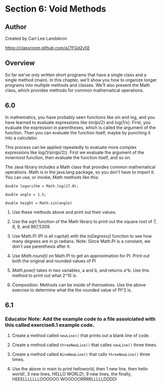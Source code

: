 # Section 6: Void Methods

## Author
Created by Carl Lee Landskron

https://classroom.github.com/a/7FGd2y5E

## Overview
So far we've only written short programs that have a single class and a single method (main). In this chapter, we'll show you how to organize longer programs into multiple methods and classes. We'll also present the Math class, which provides methods for common mathematical operations.

## 6.0
In mathematics, you have probably seen functions like sin and log, and you have learned to evaluate expressions like sin(pi/2) and log(1/x). First, you evaluate the expression in parentheses, which is called the argument of the function. Then you can evaluate the function itself, maybe by punching it into a calculator.

This process can be applied repeatedly to evaluate more complex expressions like log(1/sin(pi/2)). First we evaluate the argument of the innermost function, then evaluate the function itself, and so on.

The Java library includes a Math class that provides common mathematical operations. Math is in the java.lang package, so you don't have to import it. You can use, or invoke, Math methods like this:

`double logarithm = Math.log(17.0);`

`double angle = 1.5;`

`double height = Math.sin(angle)`


1. Use these methods above and print out their values.

1. Use the sqrt function of the Math library to print out the square root of 7, 8, 9, and 867,5309. 

1. Use Math.PI (PI is all capital) with the *toDegrees()* function to see how many degrees are in pi radians. Note: Since Math.PI is a constant, we don't use parenthesis after it.

1. Use *Math.round()* on Math.PI to get an approximation for PI. Print out both the original and rounded values of PI

1. *Math.pow()* takes in two variables, a and b, and returns a^b. Use this method to print out what 2^10 is.

1. Composition: Methods can be inside of themselves. Use the above exercise to determine what the the rounded value of PI^2 is.

## 6.1
### Educator Note: Add the example code to a file assoiciated with this called exercise6.1 example code.

1. Create a method called `newLine()` that prints out a blank line of code.

1. Create a method called `threeNewLine()` that calles `newLine()` three times.

1. Create a method called `NineNewLine()` that calls `threeNewLine()` three times.

1. Use the above in main to print helloworld, then 1 new line, then hello world!, 3 new lines, HELLO WORLD!, 9 new lines, the finally, HEEELLLLLLLOOOOOO WOOOOORRRRLLLLLDDDD!



 


